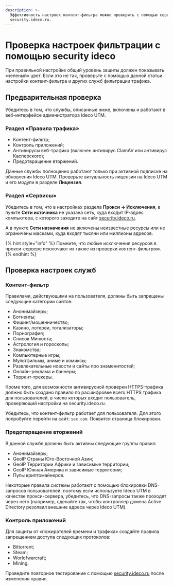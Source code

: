 ```yaml
---
description: >-
  Эффективность настроек контент-фильтра можно проверить с помощью сервиса
  security.ideco.ru.
---
```


# Проверка настроек фильтрации с помощью security ideco

При правильной настройке общий уровень защиты должен показывать «зеленый» цвет. Если это не так, проверьте с помощью данной статьи настройки контент-фильтра и других служб фильтрации трафика.

## Предварительная проверка

Убедитесь в том, что службы, описанные ниже, включены и работают в веб-интерфейсе администратора Ideco UTM.

### Раздел «Правила трафика»

* Контент-фильтр;
* Контроль приложений;
* Антивирусы веб-трафика (включен антивирус ClamAV или антивирус Касперского);
* Предотвращение вторжений.

Данные службы полноценно работают только при активной подписке на обновления Ideco UTM. Проверьте актуальность лицензии на Ideco UTM и его модули в разделе **Лицензия**.

### Раздел «Сервисы»

Убедитесь в том, что в настройках раздела **Прокси -> Исключения**, в пункте **Сети источника** не указана сеть, куда входит IP-адрес компьютера, с которого заходите на сайт [security.ideco.ru](https://security.ideco.ru/).

А в пункте **Сети назначения** не включены неизвестные ресурсы или не ограничены масками, куда входят тысячи или миллионы адресов.

{% hint style="info" %}
Помните, что любые исключения ресурсов в прокси-сервере исключают их также из проверки контент-фильтром.
{% endhint %}

## Проверка настроек служб

### Контент-фильтр

Правилами, действующими на пользователя, должны быть запрещены следующие категории сайтов:

* Анонимайзеры;
* Ботненты;
* Фишинг/мошенничество;
* Казино, лотереи, тотализаторы;
* Порнография;
* Список Минюста;
* Астрология и гороскопы;
* Знакомства;
* Компьютерные игры;
* Мультфильмы, аниме и комиксы;
* Развлекательные новости и сайты про знаменитостей;
* Онлайн-реклама и баннеры;
* Торрент-трекеры.

Кроме того, для возможности антивирусной проверки HTTPS-трафика должно быть создано правило по расшифровке всего HTTPS трафика для пользователей, в число которых входит пользователь, проверяющий настройки на security.ideco.ru.

Убедитесь, что контент-фильтр работает для пользователя. Для этого попробуйте перейти на сайт: `sex.com`. Появится страница блокировки.

### Предотвращение вторжений

В данной службе должны быть активны следующие группы правил:

* Анонимайзеры;
* GeoIP Страны Юго-Восточной Азии;
* GeoIP Территории Африки и зависимые территории;
* GeoIP Южная Америка и зависимые территории;
* Пулы криптомайнеров.

Некоторые правила системы работают с помощью блокировки DNS-запросов пользователей, поэтому если используете Ideco UTM в качестве прокси-сервера, убедитесь, что DNS-запросы также проходят через него (например, сделайте так, чтобы контроллер домена Active Directory резолвил внешние адреса через Ideco UTM).

### Контроль приложений

Для защиты от «пожирателей времени и трафика» создайте правила запрещением доступа следующих протоколов:

* Bittorrent;
* Steam;
* Worlofwarcraft;
* Mining.

Проведите повторное тестирование с помощью [security.ideco.ru](https://security.ideco.ru/) после изменения правил.
